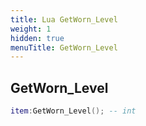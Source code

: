 ```yaml
---
title: Lua GetWorn_Level
weight: 1
hidden: true
menuTitle: GetWorn_Level
---
```

## GetWorn_Level
```lua
item:GetWorn_Level(); -- int
```